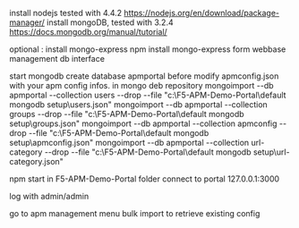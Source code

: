 install nodejs tested with 4.4.2 https://nodejs.org/en/download/package-manager/
install mongoDB, tested with 3.2.4 https://docs.mongodb.org/manual/tutorial/

optional : install mongo-express
 npm install mongo-express form webbase management db interface

start mongodb
create database apmportal
before modify apmconfig.json with your apm config infos.
in mongo deb repository
mongoimport --db apmportal --collection users  --drop --file "c:\F5-APM-Demo-Portal\default mongodb setup\users.json"
mongoimport --db apmportal --collection groups  --drop --file "c:\F5-APM-Demo-Portal\default mongodb setup\groups.json"
mongoimport --db apmportal --collection apmconfig  --drop --file "c:\F5-APM-Demo-Portal\default mongodb setup\apmconfig.json"
mongoimport --db apmportal --collection url-category  --drop --file "c:\F5-APM-Demo-Portal\default mongodb setup\url-category.json"

npm start in F5-APM-Demo-Portal folder
connect to portal 127.0.0.1:3000

log with admin/admin

go  to apm management menu
bulk import to retrieve existing config
